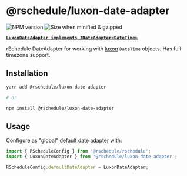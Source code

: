 # @rschedule/luxon-date-adapter

![NPM version](https://flat.badgen.net/npm/v/@rschedule/luxon-date-adapter) ![Size when minified & gzipped](https://flat.badgen.net/bundlephobia/minzip/@rschedule/luxon-date-adapter)

**[`LuxonDateAdapter implements IDateAdapter<DateTime>`](../#IDateAdapter-Interface)**

rSchedule DateAdapter for working with [luxon](https://moment.github.io/luxon/) `DateTime` objects. Has full timezone support.

## Installation

```bash
yarn add @rschedule/luxon-date-adapter

# or

npm install @rschedule/luxon-date-adapter
```

## Usage

Configure as "global" default date adapter with:

```typescript
import { RScheduleConfig } from '@rschedule/rschedule';
import { LuxonDateAdapter } from '@rschedule/luxon-date-adapter';

RScheduleConfig.defaultDateAdapter = LuxonDateAdapter;
```
